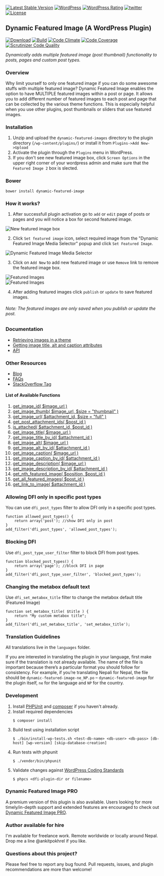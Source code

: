 [![Latest Stable Version](https://img.shields.io/wordpress/plugin/v/dynamic-featured-image.svg?style=flat-square)](https://packagist.org/packages/ankitpokhrel/Dynamic-Featured-Image)
[![WordPress](https://img.shields.io/wordpress/v/dynamic-featured-image.svg?style=flat-square)](https://wordpress.org/plugins/dynamic-featured-image/)
[![WordPress Rating](https://img.shields.io/wordpress/plugin/r/dynamic-featured-image.svg?style=flat-square)](https://wordpress.org/plugins/dynamic-featured-image/)
[![twitter](https://img.shields.io/badge/twitter-%40ankitpokhrel-green.svg?style=flat-square)](https://twitter.com/ankitpokhrel)
[![License](https://img.shields.io/packagist/l/ankitpokhrel/dynamic-featured-image.svg?style=flat-square)](https://packagist.org/packages/ankitpokhrel/dynamic-featured-image)

## Dynamic Featured Image (A WordPress Plugin)  
[![Download](https://img.shields.io/wordpress/plugin/dt/dynamic-featured-image.svg?style=flat-square)](https://wordpress.org/plugins/dynamic-featured-image)
[![Build](https://img.shields.io/travis/ankitpokhrel/Dynamic-Featured-Image.svg?style=flat-square)](https://travis-ci.org/ankitpokhrel/Dynamic-Featured-Image)
[![Code Climate](https://img.shields.io/codeclimate/github/ankitpokhrel/Dynamic-Featured-Image.svg?style=flat-square)](https://codeclimate.com/github/ankitpokhrel/Dynamic-Featured-Image)
[![Code Coverage](https://img.shields.io/scrutinizer/coverage/g/ankitpokhrel/Dynamic-Featured-Image.svg?style=flat-square)](https://scrutinizer-ci.com/g/ankitpokhrel/Dynamic-Featured-Image/)
[![Scrutinizer Code Quality](https://img.shields.io/scrutinizer/g/ankitpokhrel/Dynamic-Featured-Image.svg?style=flat-square)](https://scrutinizer-ci.com/g/ankitpokhrel/Dynamic-Featured-Image/)

_Dynamically adds multiple featured image (post thumbnail) functionality to posts, pages and custom post types._

### Overview
Why limit yourself to only one featured image if you can do some awesome stuffs with multiple featured image? Dynamic Featured Image enables the option to have MULTIPLE featured images within a post or page. It allows you to add different number of featured images to each post and page that can be collected by the various theme functions. This is especially helpful when you use other plugins, post thumbnails or sliders that use featured images.

### Installation

  1. Unzip and upload the `dynamic-featured-images` directory to the plugin directory (`/wp-content/plugins/`) or install it from `Plugins->Add New->Upload`
  2. Activate the plugin through the `Plugins` menu in WordPress.
  3. If you don't see new featured image box, click `Screen Options` in the upper right corner of your wordpress admin and make sure that the `Featured Image 2` box is slected.
  
### Bower
```
bower install dynamic-featured-image
```

### How it works?
1. After successfull plugin activation go to `add` or `edit` page of posts or pages and you will notice a box for second featured image.

  ![New featured image box](https://ankitpokhrel.com/DFI/screenshot-1.png)

2. Click `Set featured image` icon, select required image from the "Dynamic Featured Image Media Selector" popup and click `Set Featured Image`.

  ![Dynamic Featured Image Media Selector](https://ankitpokhrel.com/DFI/screenshot-2.png)

3. Click on `Add New` to add new featured image or use `Remove` link to remove the featured image box.
 
  ![Featured Images](https://ankitpokhrel.com/DFI/screenshot-3.png)  
  ![Featured Images](https://ankitpokhrel.com/DFI/screenshot-4.png)

4. After adding featured images click `publish` or `update` to save featured images.

###### _Note: The featured images are only saved when you publish or update the post._

### Documentation
* [Retrieving images in a theme](https://github.com/ankitpokhrel/Dynamic-Featured-Image/wiki/Retrieving-data-in-a-theme)
* [Getting image title, alt and caption attributes](https://github.com/ankitpokhrel/Dynamic-Featured-Image/wiki/API-Functions#wiki-getting-image-title-alt-and-caption-attributes)
* [API](https://github.com/ankitpokhrel/Dynamic-Featured-Image/wiki/API)

### Other Resources
* [Blog](https://ankitpokhrel.com/explore/category/dynamic-featured-image/)
* [FAQs](https://wordpress.org/plugins/dynamic-featured-image/faq/)
* [StackOverflow Tag](https://stackoverflow.com/questions/tagged/dynamic-featured-image)

#### List of Available Functions
1. [get_image_id( $image_url )](https://github.com/ankitpokhrel/Dynamic-Featured-Image/wiki/API#wiki-1-get_image_id-image_url-)
2. [get_image_thumb( $image_url, $size = "thumbnail" )](https://github.com/ankitpokhrel/Dynamic-Featured-Image/wiki/API#wiki-2-get_image_thumb-image_url-size--thumbnail-)
3. [get_image_url( $attachment_id, $size = "full" )](https://github.com/ankitpokhrel/Dynamic-Featured-Image/wiki/API#wiki-3-get_image_url-attachment_id-size--full-)
4. [get_post_attachment_ids( $post_id )](https://github.com/ankitpokhrel/Dynamic-Featured-Image/wiki/API#wiki-4-get_post_attachment_ids-post_id-)
5. [is_attached( $attachment_id, $post_id )](https://github.com/ankitpokhrel/Dynamic-Featured-Image/wiki/API#wiki-5-is_attached-attachment_id-post_id-)
6. [get_image_title( $image_url )](https://github.com/ankitpokhrel/Dynamic-Featured-Image/wiki/API#wiki-6-get_image_title-image_url-)
7. [get_image_title_by_id( $attachment_id )](https://github.com/ankitpokhrel/Dynamic-Featured-Image/wiki/API#wiki-7-get_image_title_by_id-attachment_id-)
8. [get_image_alt( $image_url )](https://github.com/ankitpokhrel/Dynamic-Featured-Image/wiki/API-Functions#wiki-8-get_image_alt-image_url-)
9. [get_image_alt_by_id( $attachment_id )](https://github.com/ankitpokhrel/Dynamic-Featured-Image/wiki/API#wiki-9-get_image_alt_by_id-attachment_id-)
10. [get_image_caption( $image_url )](https://github.com/ankitpokhrel/Dynamic-Featured-Image/wiki/API#wiki-10-get_image_caption-image_url-)
11. [get_image_caption_by_id( $attachment_id )](https://github.com/ankitpokhrel/Dynamic-Featured-Image/wiki/API#wiki-11-get_image_caption_by_id-attachment_id-)
12. [get_image_description( $image_url )](https://github.com/ankitpokhrel/Dynamic-Featured-Image/wiki/API#wiki-12-get_image_description-image_url-)
13. [get_image_description_by_id( $attachment_id )](https://github.com/ankitpokhrel/Dynamic-Featured-Image/wiki/API#wiki-13-get_image_description_by_id-attachment_id-)
14. [get_nth_featured_image( $position, $post_id )](https://github.com/ankitpokhrel/Dynamic-Featured-Image/wiki/API#wiki-14-get_nth_featured_image-position-post_id--null-)
15. [get_all_featured_images( $post_id )](https://github.com/ankitpokhrel/Dynamic-Featured-Image/wiki/API#15-get_all_featured_images-post_id-)
16. [get_link_to_image( $attachment_id )](https://github.com/ankitpokhrel/Dynamic-Featured-Image/wiki/API#16-get_link_to_image-attachment_id-)
  
### Allowing DFI only in specific post types
You can use `dfi_post_types` filter to allow DFI only in a specific post types.
```
function allowed_post_types() {
    return array('post'); //show DFI only in post
}
add_filter('dfi_post_types', 'allowed_post_types');
```

### Blocking DFI
Use `dfi_post_type_user_filter` filter to block DFI from post types.
```
function blocked_post_types() {
    return array('page'); //block DFI in page
}
add_filter('dfi_post_type_user_filter', 'blocked_post_types');
```

### Changing the metabox default text
Use `dfi_set_metabox_title` filter to change the metabox default title (Featured Image)
```
function set_metabox_title( $title ) {
    return "My custom metabox title";
}
add_filter('dfi_set_metabox_title', 'set_metabox_title');
```

### Translation Guidelines
All translations live in the `languages` folder.

If you are interested in translating the plugin in your language, first make sure if the translation is not already available. The name of the file is important because there’s a particular format you should follow for consistency. For example, if you’re translating Nepali for Nepal, the file should be `dynamic-featured-image-ne_NP.po` – `dynamic-featured-image` for the plugin itself, `ne` for the language and `NP` for the country.

### Development
1. Install [PHPUnit](https://phpunit.de/) and [composer](https://getcomposer.org/) if you haven't already.
2. Install required dependencies
     ```shell
     $ composer install
     ```
3. Build test using installation script
    ```shell
    $ ./bin/install-wp-tests.sh <test-db-name> <db-user> <db-pass> [db-host] [wp-version] [skip-database-creation]
    ```
4. Run tests with phpunit
    ```shell
    $ ./vendor/bin/phpunit
    ```
5. Validate changes against [WordPress Coding Standards](https://github.com/WordPress-Coding-Standards/WordPress-Coding-Standards)
    ```shell
    $ phpcs <dfi-plugin-dir or filename>
    ```

### Dynamic Featured Image PRO
A premium version of this plugin is also available. Users looking for more timely/in-depth support and extended features are encouraged to check out [Dynamic Featured Image PRO](https://ankitpokhrel.com/explore/dynamic-featured-image-pro/).

### Author available for hire
I'm available for freelance work. Remote worldwide or locally around Nepal. Drop me a line @ankitpokhrel if you like.

### Questions about this project?

Please feel free to report any bug found. Pull requests, issues, and plugin recommendations are more than welcome!
